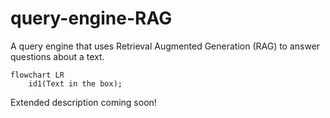 # query-engine-RAG

A query engine that uses Retrieval Augmented Generation (RAG) to answer questions about a text.

```mermaid
flowchart LR
	id1(Text in the box);

```


Extended description coming soon!